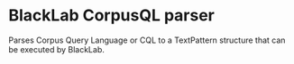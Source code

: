 # BlackLab CorpusQL parser

Parses Corpus Query Language or CQL to a TextPattern structure that can be executed by BlackLab.